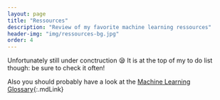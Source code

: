 ```yaml
---
layout: page
title: "Ressources"
description: "Review of my favorite machine learning ressources"
header-img: "img/ressources-bg.jpg"
order: 4
---
```


Unfortunately still under conctruction :sleepy: It is at the top of my to do list though: be sure to check it often!

Also you should probably have a look at the [Machine Learning Glossary](/machine-learning-glossary/){:.mdLink}


  